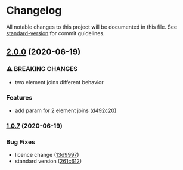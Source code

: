 # Changelog

All notable changes to this project will be documented in this file. See [standard-version](https://github.com/conventional-changelog/standard-version) for commit guidelines.

## [2.0.0](https://github.com/msavastano/join-add/compare/v1.0.7...v2.0.0) (2020-06-19)


### ⚠ BREAKING CHANGES

* two element joins different behavior

### Features

* add param for 2 element joins ([d492c20](https://github.com/msavastano/join-add/commit/d492c20c7c8382cb0d560d7f3d017b0d0f2f8ed8))

### [1.0.7](https://github.com/msavastano/join-add/compare/v1.0.6...v1.0.7) (2020-06-19)


### Bug Fixes

* licence change ([13d9997](https://github.com/msavastano/join-add/commit/13d9997f5201a93fc21fa24e76d2d112baa1dc36))
* standard version ([261c612](https://github.com/msavastano/join-add/commit/261c612e251d1f0d9b496dcfd113203458aaa60c))
